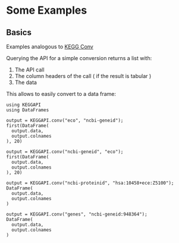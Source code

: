 # Some Examples

## Basics

Examples analogous to [KEGG Conv](https://www.kegg.jp/kegg/rest/keggapi.html#conv)

Querying the API for a simple conversion returns a list with:
1. The API call
2. The column headers of the call ( if the result is tabular )
3. The data

This allows to easily convert to a data frame:

```@setup examples
using KEGGAPI
using DataFrames
```

```@example examples
output = KEGGAPI.conv("eco", "ncbi-geneid"); 
first(DataFrame(
  output.data,
  output.colnames
), 20)
```

```@example examples
output = KEGGAPI.conv("ncbi-geneid", "eco");
first(DataFrame(
  output.data,
  output.colnames
), 20)
```

```@example examples
output = KEGGAPI.conv("ncbi-proteinid", "hsa:10458+ece:Z5100");
DataFrame(
  output.data,
  output.colnames
)
```

```@example examples
output = KEGGAPI.conv("genes", "ncbi-geneid:948364");
DataFrame(
  output.data,
  output.colnames
)
```
